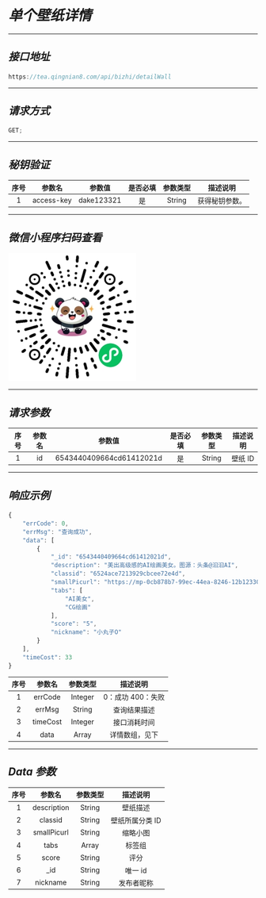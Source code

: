 # **_单个壁纸详情_**

---

## **_接口地址_**

```js
https://tea.qingnian8.com/api/bizhi/detailWall
```

---

## **_请求方式_**

```ts
GET;
```

---

## **_秘钥验证_**

| 序号 |   参数名   |   参数值   | 是否必填 | 参数类型 |    描述说明    |
| :--: | :--------: | :--------: | :------: | :------: | :------------: |
|  1   | access-key | dake123321 |    是    |  String  | 获得秘钥参数。 |

---

## **_微信小程序扫码查看_**

![壁纸接口](../public/images/pandow.jpg)

---

## **_请求参数_**

| 序号 | 参数名 |          参数值          | 是否必填 | 参数类型 | 描述说明 |
| :--: | :----: | :----------------------: | :------: | :------: | :------: |
|  1   |   id   | 6543440409664cd61412021d |    是    |  String  | 壁纸 ID  |

---

## **_响应示例_**

```ts
{
	"errCode": 0,
	"errMsg": "查询成功",
	"data": [
		{
			"_id": "6543440409664cd61412021d",
			"description": "美出高级感的AI绘画美女。图源：头条@汩汩AI",
			"classid": "6524ace7213929cbcee72e4d",
			"smallPicurl": "https://mp-0cb878b7-99ec-44ea-8246-12b123304b05.cdn.bspapp.com/xxmBizhi/20231102/1698907066245_0_small.webp",
			"tabs": [
				"AI美女",
				"CG绘画"
			],
			"score": "5",
			"nickname": "小丸子O"
		}
	],
	"timeCost": 33
}
```

| 序号 |  参数名  | 参数类型 |     描述说明      |
| :--: | :------: | :------: | :---------------: |
|  1   | errCode  | Integer  | 0：成功 400：失败 |
|  2   |  errMsg  |  String  |   查询结果描述    |
|  3   | timeCost | Integer  |   接口消耗时间    |
|  4   |   data   |  Array   |  详情数组，见下   |

---

## **_Data 参数_**

| 序号 |   参数名    | 参数类型 |    描述说明     |
| :--: | :---------: | :------: | :-------------: |
|  1   | description |  String  |    壁纸描述     |
|  2   |   classid   |  String  | 壁纸所属分类 ID |
|  3   | smallPicurl |  String  |    缩略小图     |
|  4   |    tabs     |  Array   |     标签组      |
|  5   |    score    |  String  |      评分       |
|  6   |    \_id     |  String  |     唯一 id     |
|  7   |  nickname   |  String  |   发布者昵称    |
